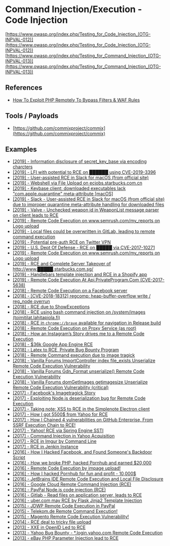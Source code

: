 # Command Injection/Execution - Code Injection
[https://www.owasp.org/index.php/Testing_for_Code_Injection_(OTG-INPVAL-012)](https://www.owasp.org/index.php/Testing_for_Code_Injection_(OTG-INPVAL-012))
[https://www.owasp.org/index.php/Testing_for_Command_Injection_(OTG-INPVAL-013)](https://www.owasp.org/index.php/Testing_for_Command_Injection_(OTG-INPVAL-013))

## References
* [How To Exploit PHP Remotely To Bypass Filters & WAF Rules](https://www.secjuice.com/php-rce-bypass-filters-sanitization-waf/)

## Tools / Payloads
* [https://github.com/commixproject/commix](https://github.com/commixproject/commix)

## Examples
* [[2019] - Information disclosure of secret_key_base via encoding charcters](https://hackerone.com/reports/460545)
* [[2019] - LFI with potential to RCE on ██████ using CVE-2019-3396](https://hackerone.com/reports/538771)
* [[2019] - User-assisted RCE in Slack for macOS (from official site)](https://hackerone.com/reports/296991)
* [[2019] - Webshell via File Upload on ecjobs.starbucks.com.cn](https://hackerone.com/reports/506646)
* [[2019] - Keybase client: downloaded executables lack "com.apple.quarantine" meta-attribute [macOS]](https://hackerone.com/reports/430463)
* [[2019] - Slack - User-assisted RCE in Slack for macOS (from official site) due to improper quarantine meta-attribute handling for downloaded files](https://hackerone.com/reports/470637)
* [[2019] - Valve - Unchecked weapon id in WeaponList message parser on client leads to RCE](https://hackerone.com/reports/513154)
* [[2019] - Remote Code Execution on www.semrush.com/my_reports on Logo upload](https://hackerone.com/reports/403417)
* [[2019] - Local files could be overwritten in GitLab, leading to remote command execution](https://hackerone.com/reports/587854)
* [[2019] - Potential pre-auth RCE on Twitter VPN](https://hackerone.com/reports/591295)
* [[2019] - U.S. Dept Of Defense - RCE on █████ via CVE-2017-10271](https://hackerone.com/reports/576887)
* [[2019] - Remote Code Execution on www.semrush.com/my_reports on Logo upload](https://hackerone.com/reports/403417)
* [[2019] - RCE and Complete Server Takeover of http://www.█████.starbucks.com.sg/](https://hackerone.com/reports/502758)
* [[2019] - Handlebars template injection and RCE in a Shopify app](https://hackerone.com/reports/423541)
* [[2019] - Remote Code Execution At Api.PrivateProgram.Com (CVE-2017-5638)](https://www.mohamedharon.com/2019/04/apache-strust-rce.html)
* [[2018] - Remote Code Execution on a Facebook server](https://blog.scrt.ch/2018/08/24/remote-code-execution-on-a-facebook-server/)
* [[2018] - [CVE-2018-18312] regcomp: heap-buffer-overflow write / reg_node overrun](https://hackerone.com/reports/510887)
* [[2018] - RCE due to ShowExceptions](https://sites.google.com/view/harshjaiswalblog/rce-due-to-showexceptions)
* [[2018] - RCE using bash command injection on /system/images (toimitilat.lahitapiola.fi)](https://hackerone.com/reports/303061)
* [[2018] - RCE in `chrome://brave` available for navigation in Release build](https://hackerone.com/reports/395737)
* [[2018] - Remote Code Execution on Proxy Service (as root)](https://hackerone.com/reports/401136)
* [[2018] - How an Instagram’s Story drives me to a Remote Code Execution](https://medium.com/bugbountywriteup/how-an-instagrams-story-drives-me-to-a-remote-code-execution-9ff96458ec89)
* [[2018] - $36k Google App Engine RCE](https://sites.google.com/site/testsitehacking/-36k-google-app-engine-rce)
* [[2018] - Latex to RCE, Private Bug Bounty Program](https://medium.com/bugbountywriteup/latex-to-rce-private-bug-bounty-program-6a0b5b33d26a)
* [[2018] - Remote Command execution due to image tragick](https://hackerone.com/reports/412021)
* [[2018] - Vanilla Forums ImportController index file_exists Unserialize Remote Code Execution Vulnerability](https://hackerone.com/reports/410237)
* [[2018] - Vanilla Forums Gdn_Format unserialize() Remote Code Execution Vulnerability](https://hackerone.com/reports/407552)
* [[2018] - Vanilla Forums domGetImages getimagesize Unserialize Remote Code Execution Vulnerability (critical)](https://hackerone.com/reports/410882)
* [[2017] - Facebook's Imagetragick Story](https://4lemon.ru/2017-01-17_facebook_imagetragick_remote_code_execution.html)
* [[2017] - Exploiting Node.js deserialization bug for Remote Code Execution](https://opsecx.com/index.php/2017/02/08/exploiting-node-js-deserialization-bug-for-remote-code-execution/)
* [[2017] - Taking note: XSS to RCE in the Simplenote Electron client](https://ysx.me.uk/taking-note-xss-to-rce-in-the-simplenote-electron-client/)
* [[2017] - How I got 5500$ from Yahoo for RCE](https://medium.com/bugbountywriteup/how-i-got-5500-from-yahoo-for-rce-92fffb7145e6)
* [[2017] - How I Chained 4 vulnerabilities on GitHub Enterprise, From SSRF Execution Chain to RCE!](http://blog.orange.tw/2017/07/how-i-chained-4-vulnerabilities-on.html)
* [[2017] - Yahoo! RCE via Spring Engine SSTI](https://hawkinsecurity.com/2017/12/13/rce-via-spring-engine-ssti/)
* [[2017] - Command Injection in Yahoo Acquisition](https://samcurry.net/how-i-couldve-taken-over-the-production-server-of-a-yahoo-acquisition-through-command-injection/) 
* [[2017] - RCE in Imgur by Command Line](https://hackerone.com/reports/212696)
* [[2017] - RCE in Jenkin Instance](https://nahamsec.com/secure-your-jenkins-instance-or-hackers-will-force-you-to/)
* [[2016] - How I Hacked Facebook, and Found Someone's Backdoor Script](https://devco.re/blog/2016/04/21/how-I-hacked-facebook-and-found-someones-backdoor-script-eng-ver/)
* [[2016] - How we broke PHP, hacked Pornhub and earned $20,000](https://www.evonide.com/how-we-broke-php-hacked-pornhub-and-earned-20000-dollar/)
* [[2016] - Remote Code Execution by impage upload!](https://hackerone.com/reports/158148)
* [[2016] - How I hacked Pornhub for fun and profit - 10,000$](https://5haked.blogspot.com/2016/10/how-i-hacked-pornhub-for-fun-and-profit.html)
* [[2016] - JetBrains IDE Remote Code Execution and Local File Disclosure](http://blog.saynotolinux.com/blog/2016/08/15/jetbrains-ide-remote-code-execution-and-local-file-disclosure-vulnerability-analysis/)
* [[2016] - Google Cloud Remote Command Injection (RCE)](https://www.pranav-venkat.com/2016/03/command-injection-which-got-me-6000.html)
* [[2016] - PayPal Node.js code injection (RCE)](http://artsploit.blogspot.com/2016/08/pprce2.html)
* [[2016] - Gitlab - Read files on application server, leads to RCE](https://hackerone.com/reports/178152)
* [[2016] - uber.com may RCE by Flask Jinja2 Template Injection](https://hackerone.com/reports/125980)
* [[2015] - JDWP Remote Code Execution in PayPal](https://www.vulnerability-lab.com/get_content.php?id=1474)
* [[2015] - Telekom.de Remote Command Execution!](http://www.sec-down.com/wordpress/?p=581)
* [[2015] - Magento Remote Code Execution Vulnerability!](http://www.sec-down.com/wordpress/?p=578)
* [[2014] - RCE deal to tricky file upload](https://secgeek.net/bookfresh-vulnerability/)
* [[2013] - XXE in OpenID Led to RCE](http://www.ubercomp.com/posts/2014-01-16_facebook_remote_code_execution)
* [[2013] - Yahoo Bug Bounty - *.login.yahoo.com Remote Code Execution](http://blog.orange.tw/2013/11/yahoo-bug-bounty-part-2-loginyahoocom.html)
* [[2013] - eBay PHP Parameter Injection lead to RCE](https://secalert.net/#ebay-rce-ccs)